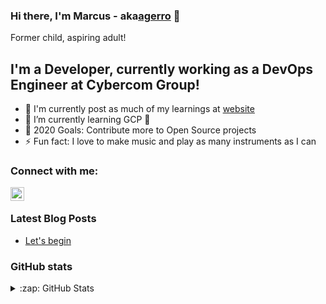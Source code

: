 ### Hi there, I'm Marcus - aka[agerro][website] 👋

Former child, aspiring adult!

## I'm a Developer, currently working as a DevOps Engineer at Cybercom Group!

- 🔭 I'm currently post as much of my learnings at [website]
- 🌱 I’m currently learning GCP 🤣
- 🥅 2020 Goals: Contribute more to Open Source projects
- ⚡ Fun fact: I love to make music and play as many instruments as I can

### Connect with me:

[<img align="left" alt="agerro | Instagram" width="22px" src="https://cdn.jsdelivr.net/npm/simple-icons@v3/icons/instagram.svg" />][instagram]

<br />

### Latest Blog Posts

<!-- BLOG-POST-LIST:START -->
- [Let's begin](https://www.indeviduals.com/posts/let-s_begin/)
<!-- BLOG-POST-LIST:END -->

### GitHub stats

<details>
  <summary>:zap: GitHub Stats</summary>

  <img align="left" alt="agerro's GitHub Stats" src="https://github-readme-stats.codestackr.vercel.app/api?username=agerro&show_icons=true&hide_border=true" />

</details>

[website]: https://indeviduals.com
[instagram]: https://instagram.com/marcus_alexander_

